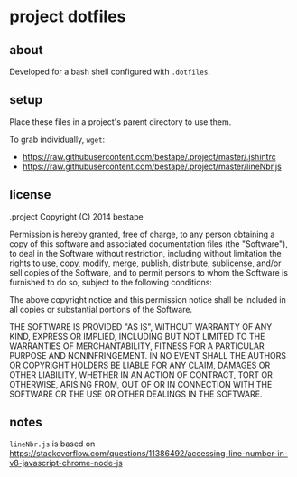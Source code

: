 # project dotfiles
## about
Developed for a bash shell configured with `.dotfiles`.
## setup
Place these files in a project's parent directory to use them.

To grab individually, `wget`: 
* https://raw.githubusercontent.com/bestape/.project/master/.jshintrc
* https://raw.githubusercontent.com/bestape/.project/master/lineNbr.js
## license
.project Copyright (C) 2014 bestape

Permission is hereby granted, free of charge, to any person obtaining a copy of this software and associated documentation files (the "Software"), to deal in the Software without restriction, including without limitation the rights to use, copy, modify, merge, publish, distribute, sublicense, and/or sell copies of the Software, and to permit persons to whom the Software is furnished to do so, subject to the following conditions:

The above copyright notice and this permission notice shall be included in all copies or substantial portions of the Software.

THE SOFTWARE IS PROVIDED "AS IS", WITHOUT WARRANTY OF ANY KIND, EXPRESS OR IMPLIED, INCLUDING BUT NOT LIMITED TO THE WARRANTIES OF MERCHANTABILITY, FITNESS FOR A PARTICULAR PURPOSE AND NONINFRINGEMENT. IN NO EVENT SHALL THE AUTHORS OR COPYRIGHT HOLDERS BE LIABLE FOR ANY CLAIM, DAMAGES OR OTHER LIABILITY, WHETHER IN AN ACTION OF CONTRACT, TORT OR OTHERWISE, ARISING FROM, OUT OF OR IN CONNECTION WITH THE SOFTWARE OR THE USE OR OTHER DEALINGS IN THE SOFTWARE.
## notes
`lineNbr.js` is based on https://stackoverflow.com/questions/11386492/accessing-line-number-in-v8-javascript-chrome-node-js
